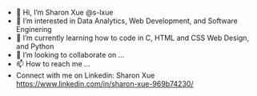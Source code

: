 - 👋 Hi, I’m Sharon Xue @s-lxue
- 👀 I’m interested in Data Analytics, Web Development, and Software Enginering 
- 🌱 I’m currently learning how to code in C, HTML and CSS Web Design, and Python
- 💞️ I’m looking to collaborate on ...
- 📫 How to reach me ...
- Connect with me on Linkedin: Sharon Xue https://www.linkedin.com/in/sharon-xue-969b74230/

<!---
s-lxue/s-lxue is a ✨ special ✨ repository because its `README.md` (this file) appears on your GitHub profile.
You can click the Preview link to take a look at your changes.
--->
